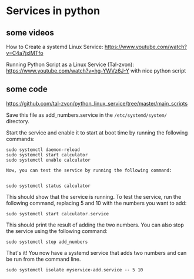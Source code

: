 # Services in python

## some videos

How to Create a systemd Linux Service: https://www.youtube.com/watch?v=C4a7jxlMTfo

Running Python Script as a Linux Service (Tal-zvon): https://www.youtube.com/watch?v=hg-YWVz6J-Y
with nice python script

## some code

https://github.com/tal-zvon/python_linux_service/tree/master/main_scripts

Save this file as add_numbers.service in the `/etc/systemd/system/` directory.

Start the service and enable it to start at boot time by running the following commands:

    sudo systemctl daemon-reload
    sudo systemctl start calculator
    sudo systemctl enable calculator

    Now, you can test the service by running the following command:


    sudo systemctl status calculator

This should show that the service is running.
To test the service, run the following command, replacing 5 and 10 with the numbers you want to add:

    sudo systemctl start calculator.service

This should print the result of adding the two numbers.
You can also stop the service using the following command:

    sudo systemctl stop add_numbers

That's it! You now have a systemd service that adds two numbers and can be run from the command line.

    sudo systemctl isolate myservice-add.service -- 5 10
